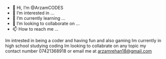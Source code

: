 - 👋 Hi, I’m @ArzamCODES
- 👀 I’m interested in ...
- 🌱 I’m currently learning ...
- 💞️ I’m looking to collaborate on ...
- 📫 How to reach me ...

<!---
ArzamCODES/ArzamCODES is a ✨ special ✨ repository because its `README.md` (this file) appears on your GitHub profile.
You can click the Preview link to take a look at your changes.
--->
Im intrested in being a coder and having fun and also gaming
Im currently in high school studying coding 
Im looking to collabrate on any topic 
my contact number 07421368918 or email me at arzamrehan18@gmail.com
